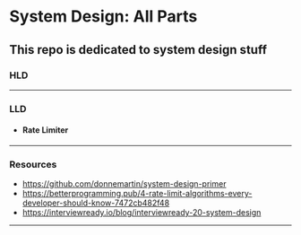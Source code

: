 # System Design: All Parts

## This repo is dedicated to system design stuff

### HLD

---

### LLD

- #### Rate Limiter

---

### Resources

- https://github.com/donnemartin/system-design-primer
- https://betterprogramming.pub/4-rate-limit-algorithms-every-developer-should-know-7472cb482f48
- https://interviewready.io/blog/interviewready-20-system-design

---
